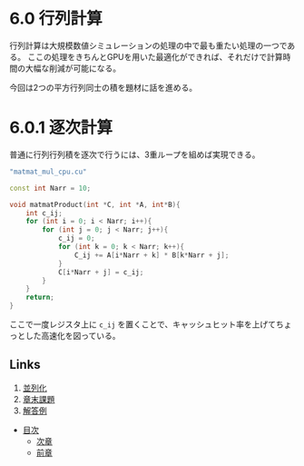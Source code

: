 # 6.0 行列計算
行列計算は大規模数値シミュレーションの処理の中で最も重たい処理の一つである。
ここの処理をきちんとGPUを用いた最適化ができれば、それだけで計算時間の大幅な削減が可能になる。

今回は2つの平方行列同士の積を題材に話を進める。

# 6.0.1 逐次計算
普通に行列行列積を逐次で行うには、3重ループを組めば実現できる。

```cpp
"matmat_mul_cpu.cu"

const int Narr = 10;

void matmatProduct(int *C, int *A, int*B){
    int c_ij;
    for (int i = 0; i < Narr; i++){
        for (int j = 0; j < Narr; j++){
            c_ij = 0;
            for (int k = 0; k < Narr; k++){
                C_ij += A[i*Narr + k] * B[k*Narr + j];
            }
            C[i*Narr + j] = c_ij;
        }
    }
    return;
}
```

ここで一度レジスタ上に `c_ij` を置くことで、キャッシュヒット率を上げてちょっとした高速化を図っている。

## Links
1. [並列化](./6.1.md)
1. [章末課題](./6.2.md)
1. [解答例](./6.3.md)

* [目次](./index.md)
    * [次章](./7.0.md)
    * [前章](./5.0.md)